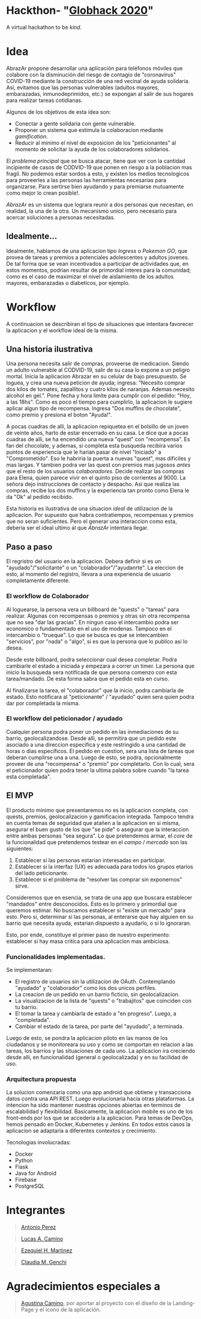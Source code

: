 # Hackthon- "[Globhack 2020](https://www.linkedin.com/events/6661728790860881920/)"
A virtual hackathon to be *kind*.

# Idea

AbrazAr propone desarrollar una aplicación para teléfonos móviles que colabore con la disminución del riesgo de contagio de "coronavirus" COVID-19 mediante la construcción de una red vecinal de ayuda solidaria. Así, evitamos que las personas vulnerables (adultos mayores, embarazadas, inmunodeprimidos, etc.) se expongan al salir de sus hogares para realizar tareas cotidianas.

Algunos de los objetivos de esta idea son:

* Conectar a gente solidaria con gente vulnerable.
* Proponer un sistema que estimula la colaboracion mediante *gamification*. 
* Reducir al minimo el nivel de exposicion de los "peticionantes" al momento de solicitar la ayuda de los colaboradores solidarios.

El *problema principal* que se busca atacar, tiene que ver con la cantidad incipiente de casos de CODVID-19 que ponen en riesgo a la poblacion mas fragil. No podemos estar sordos a esto, y existen los medios tecnologicos para proveerles a las personas las herramientas necesarias para organizarse. Para sertirse bien ayudando y para premiarse mutuamente como mejor lo crean posible!.

*AbrazAr* es un sistema que lograra reunir a dos personas que necesitan, en realidad, la una de la otra. Un mecanismo unico, pero necesario para acercar soluciones a personas necesitadas.

## Idealmente...

Idealmente, hablamos de una aplicacion tipo *Ingress* o *Pokemon GO*, que provea de tareas y premios a potenciales adolescentes y adultos jovenes. De tal forma que se vean incentivados a participar de actividades que, en estos momentos, podrian resultar de primordial interes para la comunidad; como es el caso de maximizar el nivel de aislamiento de los adultos mayores, embarazadas o diabeticos, por ejemplo.

# Workflow

A continuacion se describiran el tipo de situaciones que intentara favorecer la aplicacion y el workflow ideal de la misma.

## Una historia ilustrativa

Una persona necesita salir de compras, proveerse de medicacion. Siendo un adulto vulnerable al CODVID-19, salir de su casa lo expone a un peligro mortal. Inicia la aplicacion Abrazar en su celular de bajo presupuesto. Se loguea, y crea una nueva peticion de ayuda; ingresa:
"Necesito comprar dos kilos de tomates, zapallitos y cuatro kilos de naranjas. Ademas necesito alcohol en gel.". Pone fecha y hora limite para cumplir con el pedido: "Hoy, a las 18hs". Como es poco el tiempo para cumplirlo, la aplicacion le sugiere aplicar algun tipo de recompensa. Ingresa "Dos muffins de chocolate", como premio y presiona el boton "Ayuda!".

A pocas cuadras de alli, la aplicacion repiquetea en el bolsillo de un joven de veinte años, harto de estar encerrado en su casa. Le dice que a pocas cuadras de alli, se ha encendido una nueva "quest" con "recompensa". Es fan del chocolate, y ademas, si completa esta busqueda recibira varios puntos de experiencia que le harian pasar de nivel "Iniciado" a "Comprometido". Eso le habriria la puerta a nuevas "quest", mas dificiles y mas largas. Y tambien podra ver las quest con premios mas jugosos *antes* que el resto de los usuarios *colaboradores*. Decide realizar las compras para Elena, quien parece vivir en el quinto piso de corrientes al 9000. La señora dejo instrucciones de contacto y despacho. Asi que realiza las compras, recibe los dos muffins y la experiencia tan pronto como Elena le da "Ok" al pedido recibido.

Esta historia es ilustrativa de una situacion *ideal* de utilizacion de la aplicacion. Por supuesto que habra contratiempos, recompensas y premios que no seran suficientes. Pero el generar una interaccion como esta, deberia ser el ideal ultimo al que *AbrazAr* intentara llegar.

## Paso a paso

El regristro del usuario en la aplicacion. Debera definir si es un "ayudado"/"solicitante" o un "colaborador"/"ayudanrte". La eleccion de esto, al momento del registro, llevara a una experiencia de usuario completamente diferente.

### El workflow de Colaborador

Al loguearse, la persona vera un billboard de "quests" o "tareas" para realizar. Algunas con recompensas o premios y otras sin otra recompensa que no sea "dar las gracias". En ningun caso el intercambio podra ser economico o fundamentado en el uso de modenas. Tampoco en el intercambio o "trueque". Lo que se busca es que se intercambien "servicios", por "nada" o "algo", si es que la persona que lo publico asi lo desea.

Desde este billboard, podra seleccionar cual desea completar. Podra cambiarle el estado a iniciada y empezara a correr un timer. La persona que inicio la busqueda sera notificada de que persona comenzo con esta tarea/mandado. De esta forma sabra que el pedido esta en curso. 

Al finalizarse la tarea, el "colaborador" que la inicio, podra cambiarla de estado. Esto notificara al "peticionante" / "ayudado" quien sera quien podra dar por completada la misma.

### El workflow del peticionador / ayudado

Cualquier persona podra poner un pedido en las inmediaciones de su barrio, geolocalizandose. Desde alli, se permitira que un pedido este asociado a una direccion especifica y este restringido a una cantidad de horas o dias especificos. El pedido en cuestion, sera una lista de tareas que deberan cumplirse una a una. Luego de esto, se podra, opcionalmente proveer de una "recompensa" o "premio" por completarlo. Con lo cual, sera el peticionador quien podra tener la ultima palabra sobre cuando "la tarea esta completada".

## El MVP

El producto minimo que presentaremos no es la aplicacion completa, con quests, premios, geolocalizacion y gamificacion integrada. Tampoco tendra en cuenta temas de seguridad que atañen a la aplicacion en si misma, asegurar el buen gusto de los que "se pide" o asegurar que la interaccion entre ambas personas "sea segura". Lo que pretendemos armar, el *core* de la funcionalidad que pretendemos testear en el *campo* / *mercado* son las siguientes:

1. Establecer si las personas estarian interesadas en participar.
2. Establecer si la interfaz (UX) es adecuada para todos los grupos etarios del lado peticionante.
3. Establecer si el problema de "resolver las comprar sin exponernos" sirve.

Consideremos que en esencia, se trata de una app que buscara establecer "mandados" entre desconocidos. Esto es lo primero y primordial que queremos estimar. No buscamos establecer si "existe un mercado" para esto. Pero si, determinar si las personas, al enterarse que hay alguien en su barrio que necesita ayuda, estarian dispuesto a ayudarlo, o si lo ignoraran.

Esto, por ende, constituye el primer paso de nuestro experimento: establecer si hay masa critica para una aplicacion mas ambiciosa.

### Funcionalidades implementadas.

Se implementaran:

* El registro de usuarios sin la utilizacion de OAuth. Contemplando "ayudado" y "colaborador" como los dos unicos perfiles.
* La creacion de un pedido en un barrio ficticio, sin geolocalizacion.
* La visualizacion de la lista de "quests" o "trabajitos" que coinciden con tu barrio.
* El tomar la tarea y cambiarla de estado a "en progreso". Luego, a "completada".
* Cambiar el estado de la tarea, por parte del "ayudado", a terminada. 

Luego de esto, se pondra la aplicacion piloto en las manos de los ciudadanos y se monitoreara su uso y como se comportan en relacion a las tareas, los barrios y las situaciones de cada uno. La aplicacion ira creciendo desde alli, en funcionalidad (general o geolocalizada) y en su facilidad de uso.

### Arquitectura propuesta

La solucion comenzaria como una app android que obtiene y transacciona datos contra una API REST. Luego evolucionaria hacia otras plataformas. La intencion ha sido mantener nuestras opciones abiertas en terminos de escalabilidad y flexibilidad. Basicamente, la aplicacion mobile es uno de los front-ends por los que se accederia a la aplicacion. Para temas de DevOps, hemos pensado en Docker, Kubernetes y Jenkins. En todos estos casos la aplicacion se adaptaria a diferentes contextos y crecimiento.

Tecnologias involucradas:

* Docker
* Python
* Flask
* Java for Android
* Firebase
* PostgreSQL

# Integrantes

> [Antonio Perez](https://github.com/stranger01)

> [Lucas A. Camino](https://github.com/lucasca95)

> [Ezequiel H. Martinez](https://github.com/exemartinez)

> [Claudia M. Genchi](https://www.linkedin.com/in/claudia-genchi-84047811/)

# Agradecimientos especiales a

> [Agustina Camino](https://www.linkedin.com/in/mar%C3%ADa-agustina-camino-927269186/), por aportar al proyecto con el diseño de la Landing-Page y el ícono de la aplicación.
